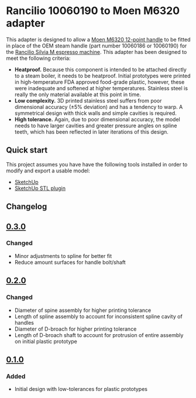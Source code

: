 # Rancilio 10060190 to Moen M6320 adapter

This adapter is designed to allow a [Moen M6320 12-point handle](https://www.moen.ca/products/MLine/MLine_Handle/M6320) to be fitted in place of the OEM steam handle (part number 10060186 or 10060190) for the [Rancilio Silvia M espresso machine](https://www.ranciliogroup.com/1-Rancilio-Homeline--Silvia). This adapter has been designed to meet the following criteria:

* **Heatproof.** Because this component is intended to be attached directly to a steam boiler, it needs to be heatproof. Initial prototypes were printed in high-temperature FDA approved food-grade plastic, however, these were inadequate and softened at higher temperatures. Stainless steel is really the only material available at this point in time.
* **Low complexity.** 3D printed stainless steel suffers from poor dimensional accuracy (±5% deviation) and has a tendency to warp. A symmetrical design with thick walls and simple cavities is required.
* **High tolerance.** Again, due to poor dimensional accuracy, the model needs to have larger cavities and greater pressure angles on spline teeth, which has been reflected in later iterations of this design.

## Quick start

This project assumes you have have the following tools installed in order to modify and export a usable model:

* [SketchUp](https://www.sketchup.com/products/sketchup-free)
* [SketchUp STL plugin](https://extensions.sketchup.com/en/content/sketchup-stl)

## Changelog

## [0.3.0]
### Changed
- Minor adjustments to spline for better fit
- Reduce amount surfaces for handle bolt/shaft

## [0.2.0]
### Changed
- Diameter of spine assembly for higher printing tolerance
- Length of spline assembly to account for inconsistent spline cavity of handles
- Diameter of D-broach for higher printing tolerance
- Length of D-broach shaft to account for protrusion of entire assembly on initial plastic prototype

## [0.1.0]
### Added
- Initial design with low-tolerances for plastic prototypes

[0.3.0]: https://github.com/andrewodri/rancilio-10060190-to-moen-m6320/compare/v0.2.0...v0.3.0
[0.2.0]: https://github.com/andrewodri/rancilio-10060190-to-moen-m6320/compare/v0.1.0...v0.2.0
[0.1.0]: https://github.com/andrewodri/rancilio-10060190-to-moen-m6320/tree/v0.1.0
